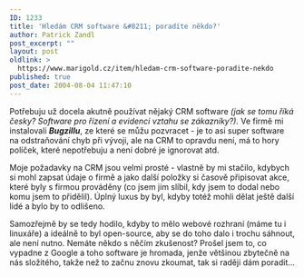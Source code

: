 ```yaml
---
ID: 1233
title: 'Hledám CRM software &#8211; poradíte někdo?'
author: Patrick Zandl
post_excerpt: ""
layout: post
oldlink: >
  https://www.marigold.cz/item/hledam-crm-software-poradite-nekdo
published: true
post_date: 2004-08-04 11:47:10
---
```

<p>
Potřebuju už docela akutně používat nějaký CRM software <em>(jak se tomu říká česky? Software pro řízení a evidenci vztahu se zákazníky?).</em> Ve firmě mi instalovali <strong><em>Bugzillu</em></strong>, ze které se můžu pozvracet - je to asi super software na odstraňování chyb při vývoji, ale na CRM to opravdu není, má to hory políček, které nepotřebuju a není dobré je ignorovat atd. </p>
<p>
Moje požadavky na CRM jsou velmi prosté - vlastně by mi stačilo, kdybych si mohl zapsat údaje o firmě a jako další položky si časově připisovat akce, které byly s firmou prováděny (co jsem jim slíbil, kdy jsem to dodal nebo komu jsem to přidělil). Úplný luxus by byl, kdyby totéž mohli dělat ještě další lidé a bylo by to odlišeno. </p>
<p>
Samozřejmě by se tedy hodilo, kdyby to mělo webové rozhraní (máme tu i linuxáře) a ideálně to byl open-source, aby se do toho dalo i trochu sáhnout, ale není nutno. Nemáte někdo s něčím zkušenost? Prošel jsem to, co vypadne z Google a toho software je hromada, jenže většinou zbytečně na nás složitého, takže než to začnu znovu zkoumat, tak si raději dám poradit...</p>
